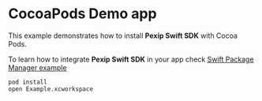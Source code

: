 # CocoaPods Demo app

This example demonstrates how to install **Pexip Swift SDK** with Cocoa Pods. 

To learn how to integrate **Pexip Swift SDK** in your app 
check [Swift Package Manager example](https://github.com/pexip/pexip-swift-sdk/tree/main/Examples/SPM)

```
pod install
open Example.xcworkspace
```

